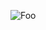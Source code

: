  ![Foo](https://raw.githubusercontent.com/laucie/ljcodeRepository/master/php/statistics_demo/demo.jpg)
